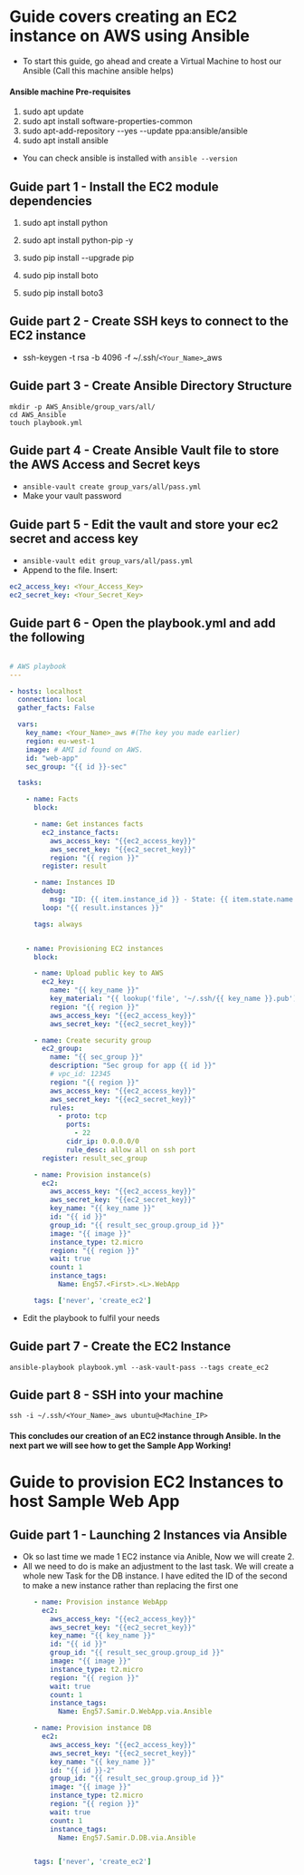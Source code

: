 # Guide covers creating an EC2 instance on AWS using Ansible

- To start this guide, go ahead and create a Virtual Machine to host our Ansible (Call this machine ansible helps)

#### Ansible machine Pre-requisites

1. sudo apt update
2. sudo apt install software-properties-common
3. sudo apt-add-repository --yes --update ppa:ansible/ansible
4. sudo apt install ansible 

- You can check ansible is installed with `ansible --version`

## Guide part 1 - Install the EC2 module dependencies

1. sudo apt install python

2. sudo apt install python-pip -y

3. sudo pip install --upgrade pip

4. sudo pip install boto

5. sudo pip install boto3

## Guide part 2 - Create SSH keys to connect to the EC2 instance

- ssh-keygen -t rsa -b 4096 -f ~/.ssh/`<Your_Name>`_aws

## Guide part 3 - Create Ansible Directory Structure

```shell script
mkdir -p AWS_Ansible/group_vars/all/
cd AWS_Ansible
touch playbook.yml
```

## Guide part 4 - Create Ansible Vault file to store the AWS Access and Secret keys

- `ansible-vault create group_vars/all/pass.yml`
- Make your vault password

## Guide part 5 - Edit the vault and store your ec2 secret and access key

- `ansible-vault edit group_vars/all/pass.yml`
- Append to the file. Insert:
```yaml
ec2_access_key: <Your_Access_Key>                                     
ec2_secret_key: <Your_Secret_Key>
```

## Guide part 6 - Open the playbook.yml and add the following

```yaml

# AWS playbook
---

- hosts: localhost
  connection: local
  gather_facts: False

  vars:
    key_name: <Your_Name>_aws #(The key you made earlier)
    region: eu-west-1
    image: # AMI id found on AWS.
    id: "web-app"
    sec_group: "{{ id }}-sec"

  tasks:

    - name: Facts
      block:

      - name: Get instances facts
        ec2_instance_facts:
          aws_access_key: "{{ec2_access_key}}"
          aws_secret_key: "{{ec2_secret_key}}"
          region: "{{ region }}"
        register: result

      - name: Instances ID
        debug:
          msg: "ID: {{ item.instance_id }} - State: {{ item.state.name }} - Public DNS: {{ item.public_dns_name }}"
        loop: "{{ result.instances }}"

      tags: always


    - name: Provisioning EC2 instances
      block:

      - name: Upload public key to AWS
        ec2_key:
          name: "{{ key_name }}"
          key_material: "{{ lookup('file', '~/.ssh/{{ key_name }}.pub') }}"
          region: "{{ region }}"
          aws_access_key: "{{ec2_access_key}}"
          aws_secret_key: "{{ec2_secret_key}}"

      - name: Create security group
        ec2_group:
          name: "{{ sec_group }}"
          description: "Sec group for app {{ id }}"
          # vpc_id: 12345
          region: "{{ region }}"
          aws_access_key: "{{ec2_access_key}}"
          aws_secret_key: "{{ec2_secret_key}}"
          rules:
            - proto: tcp
              ports:
                - 22
              cidr_ip: 0.0.0.0/0
              rule_desc: allow all on ssh port
        register: result_sec_group

      - name: Provision instance(s)
        ec2:
          aws_access_key: "{{ec2_access_key}}"
          aws_secret_key: "{{ec2_secret_key}}"
          key_name: "{{ key_name }}"
          id: "{{ id }}"
          group_id: "{{ result_sec_group.group_id }}"
          image: "{{ image }}"
          instance_type: t2.micro
          region: "{{ region }}"
          wait: true
          count: 1
          instance_tags:
            Name: Eng57.<First>.<L>.WebApp

      tags: ['never', 'create_ec2']
```

- Edit the playbook to fulfil your needs

## Guide part 7 - Create the EC2 Instance

```shell script
ansible-playbook playbook.yml --ask-vault-pass --tags create_ec2
```

## Guide part 8 - SSH into your machine

`ssh -i ~/.ssh/<Your_Name>_aws ubuntu@<Machine_IP>`

#### This concludes our creation of an EC2 instance through Ansible. In the next part we will see how to get the Sample App Working!

# Guide to provision EC2 Instances to host Sample Web App

## Guide part 1 - Launching 2 Instances via Ansible

- Ok so last time we made 1 EC2 instance via Anible, Now we will create 2.
- All we need to do is make an adjustment to the last task. We will create a whole new Task for the DB instance. I have edited the ID of the second to make a new instance rather than replacing the first one
```yaml
      - name: Provision instance WebApp
        ec2:
          aws_access_key: "{{ec2_access_key}}"
          aws_secret_key: "{{ec2_secret_key}}"
          key_name: "{{ key_name }}"
          id: "{{ id }}"
          group_id: "{{ result_sec_group.group_id }}"
          image: "{{ image }}"
          instance_type: t2.micro
          region: "{{ region }}"
          wait: true
          count: 1
          instance_tags:
            Name: Eng57.Samir.D.WebApp.via.Ansible

      - name: Provision instance DB
        ec2:
          aws_access_key: "{{ec2_access_key}}"
          aws_secret_key: "{{ec2_secret_key}}"
          key_name: "{{ key_name }}"
          id: "{{ id }}-2"
          group_id: "{{ result_sec_group.group_id }}"
          image: "{{ image }}"
          instance_type: t2.micro
          region: "{{ region }}"
          wait: true
          count: 1
          instance_tags:
            Name: Eng57.Samir.D.DB.via.Ansible


      tags: ['never', 'create_ec2']
```

